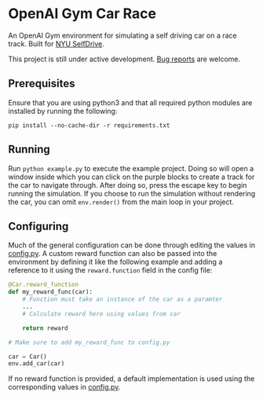 # OpenAI Gym Car Race

An OpenAI Gym environment for simulating a self driving car on a race track. Built for [NYU SelfDrive](https://engineering.nyu.edu/research/vertically-integrated-projects/vip-teams/nyu-self-drive).

This project is still under active development. [Bug reports](https://github.com/Taaseen-Ali/OpenAI-Gym-Car-Race/issues) are welcome.

## Prerequisites

Ensure that you are using python3 and that all required python modules are installed by running the following:

`pip install --no-cache-dir -r requirements.txt`

## Running

Run `python example.py` to execute the example project. Doing so will open a window inside which you can click on the purple blocks to create a track for the car to navigate through. After doing so, press the escape key to begin running the simulation. If you choose to run the simulation without rendering the car, you can omit `env.render()` from the main loop in your project.

## Configuring

Much of the general configuration can be done through editing the values in [config.py](./config.py). A custom reward function can also be passed into the environment by defining it like the following example and adding a reference to it using the `reward.function` field in the config file:

```python
@Car.reward_function
def my_reward_func(car):
    # Function must take an instance of the car as a paramter
    ...
    # Calculate reward here using values from car

    return reward

# Make sure to add my_reward_func to config.py

car = Car()
env.add_car(car)
```

If no reward function is provided, a default implementation is used using the corresponding values in [config.py](./config.py).

